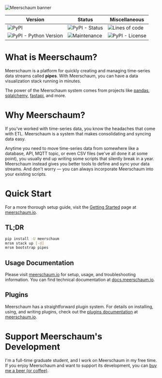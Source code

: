 <img src="https://meerschaum.io/assets/banner_1920x320.png" alt="Meerschaum banner">

| Version                                                      | Status                                                       | Miscellaneous                                                |
| ------------------------------------------------------------ | ------------------------------------------------------------ | ------------------------------------------------------------ |
| ![PyPI]( https://img.shields.io/pypi/v/meerschaum?color=%2300cc66&label=Version ) | ![PyPI - Status]( https://img.shields.io/pypi/status/meerschaum?label=Release%20Status ) | ![Lines of code]( https://img.shields.io/tokei/lines/github/bmeares/Meerschaum?label=Total%20Lines ) |
| ![PyPI - Python Version]( https://img.shields.io/pypi/pyversions/meerschaum?label=Python&logo=python&logoColor=%23ffffff ) | ![Maintenance](https://img.shields.io/maintenance/yes/2020?label=Maintained) | ![PyPI - License](https://img.shields.io/pypi/l/meerschaum?label=License) |


# What is Meerschaum?
Meerschaum is a platform for quickly creating and managing time-series data streams called **pipes**. With Meerschaum, you can have a data visualization stack running in minutes.

The power of the Meerschaum system comes from projects like [pandas](https://pandas.pydata.org/), [sqlalchemy](https://www.sqlalchemy.org/), [fastapi](https://fastapi.tiangolo.com/), and more.

# Why Meerschaum?

If you've worked with time-series data, you know the headaches that come with ETL. Meerschaum is a system that makes consolidating and syncing data easy.

Anytime you need to move time-series data from somewhere like a database, API, MQTT topic, or even CSV files (we've all done it at some point), you usually end up writing some scripts that silently break in a year. Meerschaum instead gives you better tools to define and sync your data streams. And don't worry — you can always incorporate Meerschaum into your existing scripts.

# Quick Start

For a more thorough setup guide, visit the [Getting Started](https://meerschaum.io/get-started/) page at [meerschaum.io](https://meerschaum.io).

## TL;DR

```bash
pip install -U meerschaum
mrsm stack up [-d]
mrsm bootstrap pipes
```

## Usage Documentation

Please visit [meerschaum.io](https://meerschaum.io) for setup, usage, and troubleshooting information. You can find technical documentation at [docs.meerschaum.io](https://docs.meerschaum.io).

## Plugins

Meerschaum has a straightforward plugin system. For details on installing, using, and writing plugins, check out the [plugins documentation](https://meerschaum.io/plugins/) at [meerschaum.io](https://meerschaum.io).

# Support Meerschaum's Development

I'm a full-time graduate student, and I work on Meerschaum in my free time. If you enjoy Meerschaum and want to support its development, you can [buy me a beer (or coffee)](https://www.buymeacoffee.com/bmeares).

<script type="text/javascript" src="https://cdnjs.buymeacoffee.com/1.0.0/button.prod.min.js" data-name="bmc-button" data-slug="bmeares" data-color="#5F7FFF" data-emoji="🍺"  data-font="Cookie" data-text="Buy me a beer" data-outline-color="#000000" data-font-color="#ffffff" data-coffee-color="#FFDD00" ></script>

